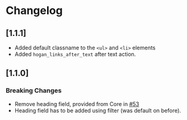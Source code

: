 # Changelog

## [1.1.1]
- Added default classname to the `<ul>` and `<li>` elements
- Added `hogan_links_after_text` after text action.

## [1.1.0]
### Breaking Changes
- Remove heading field, provided from Core in [#53](https://github.com/DekodeInteraktiv/hogan-core/pull/53)
- Heading field has to be added using filter (was default on before).

